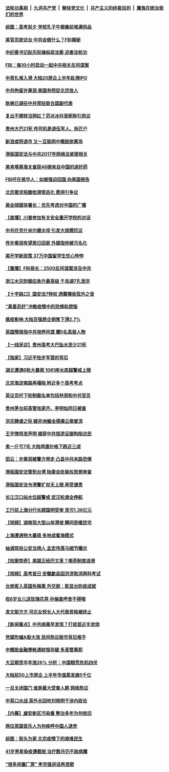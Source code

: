 ####  [法轮功真相](../../../../basic/blob/master/README.md?t=07080631) &nbsp;|&nbsp; [九评共产党](../../../../9ping.md/blob/master/README.md?t=07080631) &nbsp;|&nbsp; [解体党文化](../../../../jtdwh.md/blob/master/README.md?t=07080631)  &nbsp;|&nbsp; [共产主义的终极目的](../../../../gczydzjmd.md/blob/master/README.md?t=07080631) &nbsp;|&nbsp; [魔鬼在统治我们的世界](../../../../mgztzwmdsj.md/blob/master/README.md?t=07080631) 

#### [组图：高考前夕 学校孔子牛顿像前堆满供品](../pages/nsc413/n12239849.md?t=07080631) 

#### [美官员欲访台 中共会做什么？FBI揭秘](../pages/nsc413/n12239406.md?t=07080631) 

#### [中纪委书记赵乐际操纵政法委 迫害法轮功](../pages/nsc413/n12238617.md?t=07080631) 

#### [FBI：每10小时启动一起中共相关反间谍案](../pages/nsc413/n12239799.md?t=07080631) 

#### [中资扎堆入港 大陆20房企上半年赴港IPO](../pages/nsc413/n12239663.md?t=07080631) 

#### [中共拘留许章润 美国务院促北京放人](../pages/nsc413/n12239669.md?t=07080631) 

#### [耿爽已调任中共常驻联合国副代表](../pages/nsc413/n12239664.md?t=07080631) 

#### [复出不顺转当网红？范冰冰抖音昵称引热议](../pages/nsc413/n12239433.md?t=07080631) 

#### [贵州大巴21死 传司机是退伍军人、拆迁户](../pages/nsc413/n12239553.md?t=07080631) 

#### [新浪或将退市 又一互联网中概股欲离场](../pages/nsc413/n12239307.md?t=07080631) 

#### [港版国安法与中共2017年网络法紧密相关](../pages/nsc413/n12239427.md?t=07080631) 

#### [美肯塔基海关查获46磅来自中国的迷奸药](../pages/nsc413/n12237466.md?t=07080631) 

#### [FBI吁在美华人：如被强迫回国 向美国报告](../pages/nsc413/n12239450.md?t=07080631) 

#### [北京要求核酸检测常态化 费用引争议](../pages/nsc413/n12239422.md?t=07080631) 

#### [美全球媒体署长：优先考虑对中国的广播](../pages/nsc413/n12239365.md?t=07080631) 

#### [【直播】川普参加有关安全重开学校的对话](../pages/nsc413/n12239239.md?t=07080631) 

#### [中共在克什米尔建水坝 引发大规模抗议](../pages/nsc413/n12239209.md?t=07080631) 

#### [传许章润有望周日回家 外媒指他被污名化](../pages/nsc413/n12239196.md?t=07080631) 

#### [美开学新政策 37万中国留学生忧心忡忡](../pages/nsc413/n12239233.md?t=07080631) 

#### [【重播】FBI局长：2500反间谍案涉及中共](../pages/nsc413/n12236620.md?t=07080631) 

#### [浙江水灾防御应急升最高级 千岛湖7孔泄洪](../pages/nsc413/n12238419.md?t=07080631) 


#### [【十字路口】国安法7特权 透露哪些弦外之音](../pages/nsc413/n12237770.md?t=07080631) 

#### [“真善忍好”冲散疫情中的恐惧和烦恼](../pages/nsc413/n12236041.md?t=07080631) 

#### [瘟疫影响 大陆百强房企销售下滑2.7%](../pages/nsc413/n12237724.md?t=07080631) 

#### [英国情报指中共培养间谍 爆5名高层人物](../pages/nsc413/n12238557.md?t=07080631) 

#### [【一线采访】贵州高考大巴坠水至少21死](../pages/nsc413/n12238373.md?t=07080631) 

#### [【独家】习近平怯步军营的背后](../pages/nsc413/n12231462.md?t=07080631) 

#### [湖北遭遇6轮大暴雨 1081座水库超警戒上限](../pages/nsc413/n12238525.md?t=07080631) 

#### [北京海淀南路再塌陷 附近多个高考考点](../pages/nsc413/n12238820.md?t=07080631) 

#### [英议员吁下轮制裁名单包括林郑和中共官员](../pages/nsc413/n12238655.md?t=07080631) 

#### [贵州茅台前高管张家齐、李明灿同日被查](../pages/nsc413/n12238677.md?t=07080631) 

#### [洪灾肆虐之际 疑非洲蝗虫侵袭云南普洱](../pages/nsc413/n12238523.md?t=07080631) 

#### [王宇律师发声明 揭穿中共捏造证据构陷访民](../pages/nsc413/n12238423.md?t=07080631) 

#### [卖一斤亏7毛 大陆鸡蛋价格下跌近三成](../pages/nsc413/n12238144.md?t=07080631) 

#### [田云：许章润被警方带走 凸显中共末路恐惧](../pages/nsc413/n12237738.md?t=07080631) 

#### [港版国安法管到台湾 陆委会批极权思想审查](../pages/nsc413/n12237824.md?t=07080631) 

#### [港版国安法令港警扩权无上限 再受谴责](../pages/nsc413/n12238249.md?t=07080631) 

#### [长江汉口站水位超警戒 武汉轮渡全停航](../pages/nsc413/n12238034.md?t=07080631) 

#### [工行前上海分行长顾国明受审 贪污1.36亿元](../pages/nsc413/n12238413.md?t=07080631) 

#### [【视频】湖南现大型山体滑坡 瞬间吞噬民宅](../pages/nsc413/n12238326.md?t=07080631) 

#### [上海遭遇特大暴雨 多地成看海模式](../pages/nsc413/n12238005.md?t=07080631) 

#### [抽调现役公安当佣人 孟宏伟落马细节曝光](../pages/nsc413/n12238142.md?t=07080631) 

#### [【拍案惊奇】美国正经历文革？喝茶制度进港](../pages/nsc413/n12237638.md?t=07080631) 

#### [【视频】高考首日 安徽歙县因洪涝取消两科考试](../pages/nsc413/n12237952.md?t=07080631) 

#### [台旅客入英国免隔离 外交部：彰显台防疫成就](../pages/nsc413/n12237834.md?t=07080631) 

#### [收6岁女儿送玫瑰花茶 孙俪直呼舍不得喝](../pages/nsc413/n12237412.md?t=07080631) 

#### [发文挺方方 河北女校长人大代表资格被终止](../pages/nsc413/n12237719.md?t=07080631) 

#### [【新闻看点】中共病毒早发现？打疫苗近半发烧](../pages/nsc413/n12237234.md?t=07080631) 

#### [党媒吹嘘A股大涨 民间热议股市背后推手](../pages/nsc413/n12237384.md?t=07080631) 

#### [中概股金融壹帐通财报存疑 多高管离职](../pages/nsc413/n12237112.md?t=07080631) 

#### [大豆期货半年涨26% 分析：中国粮荒危机四伏](../pages/nsc413/n12237310.md?t=07080631) 

#### [大陆前50上市房企 上半年市值蒸发逾5千亿](../pages/nsc413/n12237372.md?t=07080631) 

#### [一旦关闭国门 谁是最大受害人群 网络热议](../pages/nsc413/n12237311.md?t=07080631) 

#### [中英口水战 英外长回呛刘晓明干涉内政论](../pages/nsc413/n12237345.md?t=07080631) 

#### [【内幕】雄安新区污染重 整治多年为何依旧](../pages/nsc413/n12229945.md?t=07080631) 

#### [两位英国音乐人为何疾呼中国人退党](../pages/nsc413/n12237136.md?t=07080631) 

#### [组图：街头为家 北京疫情下的艰难民生](../pages/nsc413/n12236618.md?t=07080631) 

#### [41岁男星染疫遭截肢 治疗数月仍不敌病魔](../pages/nsc413/n12237074.md?t=07080631) 

#### [“很多闲置厂房” 李克强讲话再泄密](../pages/nsc413/n12237124.md?t=07080631) 

